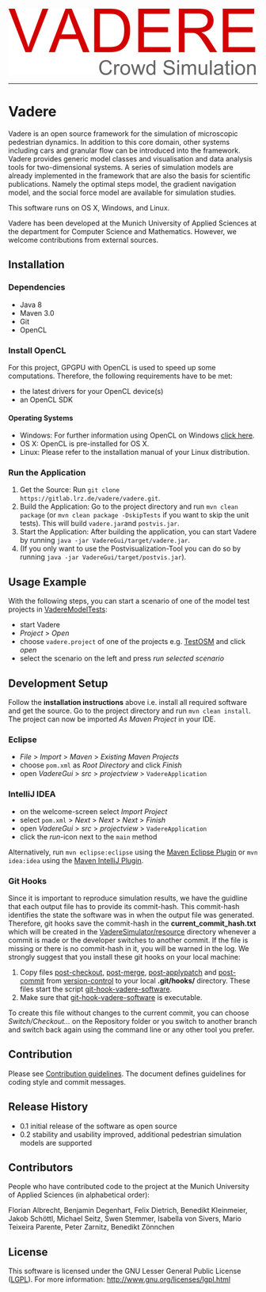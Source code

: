 ![Vadere](vadere.png "Vadere")

---

# Vadere

Vadere is an open source framework for the simulation of microscopic pedestrian dynamics. In addition to this core domain, other systems including cars and granular flow can be introduced into the framework. Vadere provides generic model classes and visualisation and data analysis tools for two-dimensional systems. A series of simulation models are already implemented in the framework that are also the basis for scientific publications. Namely the optimal steps model, the gradient navigation model, and the social force model are available for simulation studies.

This software runs on OS X, Windows, and Linux. 

Vadere has been developed at the Munich University of Applied Sciences at the department for Computer Science and Mathematics. However, we welcome contributions from external sources.

## Installation

### Dependencies

* Java 8
* Maven 3.0
* Git
* OpenCL

### Install OpenCL

For this project, GPGPU with OpenCL is used to speed up some computations. Therefore, the following requirements have to be met:

* the latest drivers for your OpenCL device(s)
* an OpenCL SDK

#### Operating Systems

* Windows: For further information using OpenCL on Windows [click here](https://streamcomputing.eu/blog/2015-03-16/how-to-install-opencl-on-windows/).
* OS X: OpenCL is pre-installed for OS X.
* Linux: Please refer to the installation manual of your Linux distribution.

### Run the Application

1. Get the Source: Run `git clone https://gitlab.lrz.de/vadere/vadere.git`.
2. Build the Application: Go to the project directory and run `mvn clean package` (or `mvn clean package -DskipTests` if you want to skip the unit tests). This will build `vadere.jar`and `postvis.jar`. 
3. Start the Application: After building the application, you can start Vadere by running `java -jar VadereGui/target/vadere.jar`.
4. (If you only want to use the Postvisualization-Tool you can do so by running `java -jar VadereGui/target/postvis.jar`).

## Usage Example 

With the following steps, you can start a scenario of one of the model test projects in [VadereModelTests](VadereModelTests):

- start Vadere 
- *Project* > *Open* 
- choose `vadere.project` of one of the projects e.g. [TestOSM](VadereModelTests/TestOSM) and click *open*
- select the scenario on the left and press *run selected scenario*


## Development Setup

Follow the **installation instructions** above i.e. install all required software and get the source. Go to the project directory and run `mvn clean install`. The project can now be imported *As Maven Project* in your IDE.

### Eclipse

- *File* > *Import* > *Maven* > *Existing Maven Projects*
- choose `pom.xml` as *Root Directory* and click *Finish*
- open *VadereGui* > *src* > *projectview* > `VadereApplication`

### IntelliJ IDEA

- on the welcome-screen select *Import Project* 
- select `pom.xml` > *Next* > *Next* > *Next* > *Finish*
- open *VadereGui* > *src* > *projectview* > `VadereApplication`
- click the *run*-icon next to the `main` method

Alternatively, run `mvn eclipse:eclipse` using the [Maven Eclipse Plugin](http://maven.apache.org/plugins/maven-eclipse-plugin/usage.html) or `mvn idea:idea` using the [Maven IntelliJ Plugin](http://maven.apache.org/plugins/maven-idea-plugin/).

### Git Hooks

Since it is important to reproduce simulation results, we have the guidline that each output file has to provide its commit-hash. This commit-hash identifies
the state the software was in when the output file was generated. Therefore, git hooks save the commit-hash in the **current_commit_hash.txt** which
will be created in the [VadereSimulator/resource](vadere/VadereSimulator/resource) directory whenever a commit is made or the developer
switches to another commit. If the file is missing or there is no commit-hash in it, you will be warned in the log. 
We strongly suggest that you install these git hooks on your local machine:

1. Copy files [post-checkout](Documentation/version-control/post-checkout), [post-merge](Documentation/version-control/post-merge), 
[post-applypatch](Documentation/version-control/post-applypatch) and [post-commit](Documentation/version-control/post-commit) 
from [version-control](Documentation/version-control) to your local **.git/hooks/** directory.
These files start the script [git-hook-vadere-software](Documentation/version-control/git-hook-vadere-software).
2. Make sure that [git-hook-vadere-software](Documentation/version-control/git-hook-vadere-software) is executable.

To create this file without changes to the current commit, you can choose *Switch/Checkout...* on the Repository folder or you 
switch to another branch and switch back again using the command line or any other tool you prefer.

## Contribution

Please see [Contribution guidelines](CONTRIBUTION.md). The document defines guidelines for coding style and commit messages.

## Release History

- 0.1 initial release of the software as open source
- 0.2 stability and usability improved, additional pedestrian simulation models are supported


## Contributors

People who have contributed code to the project at the Munich University of Applied Sciences (in alphabetical order):

Florian Albrecht, Benjamin Degenhart, Felix Dietrich, Benedikt Kleinmeier, Jakob Sch&ouml;ttl, Michael Seitz, Swen Stemmer, Isabella von Sivers, Mario Teixeira Parente, Peter Zarnitz, Benedikt Z&ouml;nnchen


## License

This software is licensed under the GNU Lesser General Public License ([LGPL](LICENSE)).
For more information: http://www.gnu.org/licenses/lgpl.html